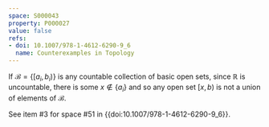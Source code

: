 ```yaml
---
space: S000043
property: P000027
value: false
refs:
- doi: 10.1007/978-1-4612-6290-9_6
  name: Counterexamples in Topology
---
```


If $\mathscr{B} = \{[a_i,b_i)\}$ is any countable collection of basic open sets, since $\mathbb{R}$ is uncountable, there is some $x \notin \{a_i\}$ and so any open set $[x,b)$ is not a union of elements of $\mathscr{B}$.

See item #3 for space #51 in {{doi:10.1007/978-1-4612-6290-9_6}}.
